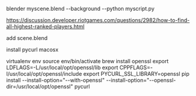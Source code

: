 

blender myscene.blend --background --python myscript.py

https://discussion.developer.riotgames.com/questions/2982/how-to-find-all-highest-ranked-players.html

add scene.blend


install pycurl macosx

virtualenv env
source env/bin/activate
brew install openssl
export LDFLAGS=-L/usr/local/opt/openssl/lib
export CPPFLAGS=-I/usr/local/opt/openssl/include
export PYCURL_SSL_LIBRARY=openssl
pip install --install-option="--with-openssl" --install-option="--openssl-dir=/usr/local/opt/openssl" pycurl


